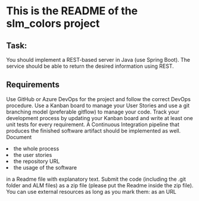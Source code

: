 # This is the README of the slm_colors project

## Task:
You should implement a REST-based server in Java (use Spring Boot). The service should
be able to return the desired information using REST.

## Requirements
Use GitHub or Azure DevOps for the project and follow the correct DevOps procedure. Use a
Kanban board to manage your User Stories and use a git branching model (preferable
gitflow) to manage your code. Track your development process by updating your Kanban
board and write at least one unit tests for every requirement. A Continuous Integration
pipeline that produces the finished software artifact should be implemented as well.
Document
<li>the whole process</li>
<li>the user stories</li>
<li>the repository URL</li>
<li>the usage of the software</li>

in a Readme file with explanatory text. Submit the code (including the .git folder and ALM
files) as a zip file (please put the Readme inside the zip file).
<br>
You can use external resources as long as you mark them: as an URL